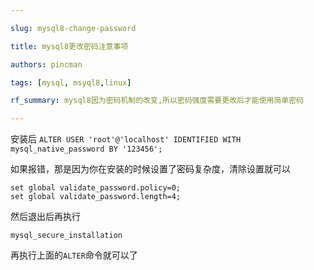 ```yaml
---

slug: mysql8-change-password

title: mysql8更改密码注意事项

authors: pincman

tags: [mysql, msyql8,linux]

rf_summary: mysql8因为密码机制的改变,所以密码强度需要更改后才能使用简单密码

---
```


安装后
```ALTER USER 'root'@'localhost' IDENTIFIED WITH mysql_native_password BY '123456';```

如果报错，那是因为你在安装的时候设置了密码复杂度，清除设置就可以
```
set global validate_password.policy=0;
set global validate_password.length=4;
```
然后退出后再执行
```
mysql_secure_installation
```
再执行上面的`ALTER`命令就可以了